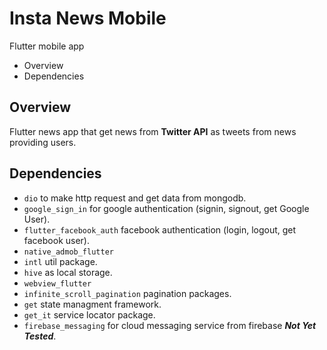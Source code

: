 # Insta News Mobile

Flutter mobile app

* Overview
* Dependencies


## Overview
Flutter news app that get news from **Twitter API** as tweets from news providing users.  

## Dependencies
* `dio` to make http request and get data from mongodb.
* `google_sign_in` for google authentication (signin, signout, get Google User).
* `flutter_facebook_auth` facebook authentication (login, logout, get facebook user).
* `native_admob_flutter`
* `intl` util package.
* `hive` as local storage.
* `webview_flutter`
* `infinite_scroll_pagination` pagination packages.
* `get` state managment framework.
* `get_it` service locator package.
* `firebase_messaging` for cloud messaging service from firebase _**Not Yet Tested**_.
